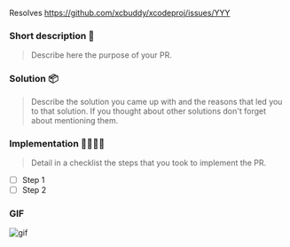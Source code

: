 Resolves https://github.com/xcbuddy/xcodeproj/issues/YYY

### Short description 📝
> Describe here the purpose of your PR.

### Solution 📦
> Describe the solution you came up with and the reasons that led you to that solution. If you thought about other solutions don't forget about mentioning them.

### Implementation 👩‍💻👨‍💻
> Detail in a checklist the steps that you took to implement the PR.

- [ ] Step 1
- [ ] Step 2

### GIF
![gif]()
